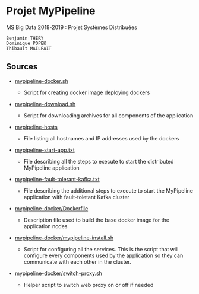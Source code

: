 Projet MyPipeline
==================

MS Big Data 2018-2019 : Projet Systèmes Distribuées

    Benjamin THERY
    Dominique POPEK
    Thibault MAILFAIT

Sources
-------

* [mypipeline-docker.sh](mypipeline-docker.sh)
    * Script for creating docker image deploying dockers

* [mypipeline-download.sh](mypipeline-download.sh)
    * Script for downloading archives for all components of the application

* [mypipeline-hosts](mypipeline-hosts)
    * File listing all hostnames and IP addresses used by the dockers

* [mypipeline-start-app.txt](mypipeline-start-app.txt)
    * File describing all the steps to execute to start the distributed MyPipeline application

* [mypipeline-fault-tolerant-kafka.txt](mypipeline-fault-tolerant-kafka.txt)
    * File describing the additional steps to execute to start the MyPipeline application with fault-toletant Kafka cluster

* [mypipeline-docker/Dockerfile](mypipeline-docker/Dockerfile)
    * Description file used to build the base docker image for the application nodes

* [mypipeline-docker/mypipeline-install.sh](mypipeline-docker/mypipeline-install.sh)
    * Script for configuring all the services. This is the script that will configure every components used by the application so they can communicate with each other in the cluster.

*  [mypipeline-docker/switch-proxy.sh](mypipeline-docker/switch-proxy.sh)
    * Helper script to switch web proxy on or off if needed

